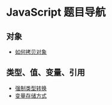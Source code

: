 # JavaScript 题目导航

## 对象

- [如何拷贝对象](./对象/对象拷贝.md)

## 类型、值、变量、引用

- [强制类型转换](./类型、值、变量、引用/强制类型转换.md)
- [变量存储方式](./类型、值、变量、引用/变量存储方式.md)
